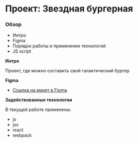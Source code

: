 # Проект: Звездная бургерная

### Обзор
* Интро
* Figma
* Порядок работы и применение технологий
* JS script

**Интро**

Проект, где можно составить свой галактический бургер 

**Figma**

* [Ссылка на макет в Figma](https://www.figma.com/file/ocw9a6hNGeAejl4F3G9fp8/React-_-%D0%9F%D1%80%D0%BE%D0%B5%D0%BA%D1%82%D0%BD%D1%8B%D0%B5-%D0%B7%D0%B0%D0%B4%D0%B0%D1%87%D0%B8-(3-%D0%BC%D0%B5%D1%81%D1%8F%D1%86%D0%B0)_external_link?node-id=2%3A1)


**Задействованные технологии**

В текущей работе применены:
- js
- jsx
- react
- webpack